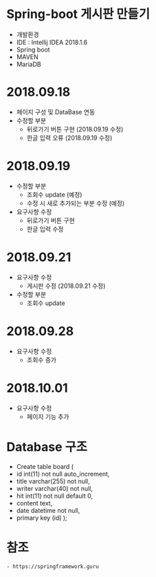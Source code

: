 # Spring-boot 게시판 만들기 
  - 개발환경
  - IDE : Intellij IDEA 2018.1.6
  - Spring boot
  - MAVEN
  - MariaDB
# 2018.09.18
 - 페이지 구성 및 DataBase 연동
 - 수정할 부분
    - 뒤로가기 버튼 구현 (2018.09.19 수정)
    - 한글 입력 오류 (2018.09.19 수정)
# 2018.09.19
 - 수정할 부분
   - 조회수 update (예정)
   - 수정 시 새로 추가되는 부분 수정 (예정)
 - 요구사항 수정
   - 뒤로가기 버튼 구현
   - 한글 입력 수정 
# 2018.09.21
 - 요구사항 수정
    - 게시판 수정 (2018.09.21 수정)
 - 수정할 부분
    - 조회수 update 
# 2018.09.28
 - 요구사항 수정
    - 조회수 증가 
# 2018.10.01
 - 요구사항 수정
    - 페이지 기능 추가 
# Database 구조
  - Create table board ( 
  - id int(11) not null auto_increment,
  - title varchar(255) not null,
  - writer varchar(40) not null,
  - hit int(11) not null default 0,
  - content text,
  - date datetime not null,
  - primary key (id)  );
# 참조
    - https://springframework.guru